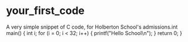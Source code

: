 # your_first_code
A very simple snippet of C code, for Holberton School's admissions.int main()
{
  int i;
  for (i = 0; i < 32; i++)
  {
    printf("Hello School\n");
  }
  return 0;
}
